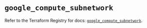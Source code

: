 # `google_compute_subnetwork`

Refer to the Terraform Registry for docs: [`google_compute_subnetwork`](https://registry.terraform.io/providers/hashicorp/google/6.34.1/docs/resources/compute_subnetwork).
